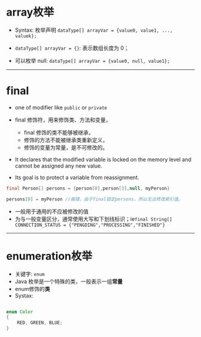 # array枚举

- Syntax: 枚举声明
  `dataType[] arrayVar = {value0, value1, ..., valuek};`

- `dataType[] arrayVar = {}`: 表示数组长度为 0；
- 可以枚举 null: `dataType[] arrayVar = {value0, null, value1};`

***

# final

-  one of modifier like `public` or `private`

- final 修饰符，用来修饰类、方法和变量，
    - final 修饰的类不能够被继承，
    - 修饰的方法不能被继承类重新定义，
    - 修饰的变量为常量，是不可修改的。

- It declares that the modified variable is locked on the memory level and cannot be assigned any new value.
- Its goal is to protect a variable from reassignment.

```java
final Person[] persons = {person[0],person[3],null, myPerson}

persons[0] = myPerson //报错，由于final锁定persons，所以无法修改索引值。
```

 - 一般用于通用的不应被修改的值
 - 为与一般变量区分，通常使用大写和下划线标识；ie`final String[] CONNECTION_STATUS = {"PENGDING","PROCESSING","FINISHED"}`

***

# enumeration枚举

- 关键字: `enum`
- Java 枚举是一个特殊的类，一般表示一组**常量**
- enum修饰的**类**
- Systax:
```java

enum Color 
{ 
    RED, GREEN, BLUE; 
} 

```



